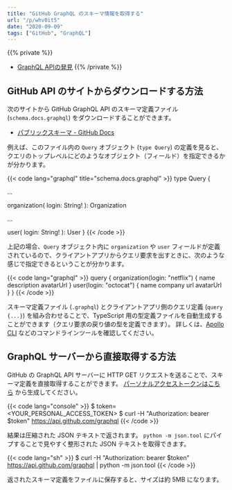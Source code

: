 ```yaml
---
title: "GitHub GraphQL のスキーマ情報を取得する"
url: "/p/whv8it5"
date: "2020-09-09"
tags: ["GitHub", "GraphQL"]
---
```


{{% private %}}
- [GraphQL APIの発見](https://docs.github.com/ja/graphql/guides/introduction-to-graphql#discovering-the-graphql-api)
{{% /private %}}


GitHub API のサイトからダウンロードする方法
----

次のサイトから GitHub GraphQL API のスキーマ定義ファイル (`schema.docs.graphql`) をダウンロードすることができます。

- [パブリックスキーマ - GitHub Docs](https://docs.github.com/ja/graphql/overview/public-schema)

例えば、このファイル内の `Query` オブジェクト (`type Query`) の定義を見ると、クエリのトップレベルにどのようなオブジェクト（フィールド）を指定できるかが分かります。

{{< code lang="graphql" title="schema.docs.graphql" >}}
type Query {

  ...

  organization(
    login: String!
  ): Organization

  ...

  user(
    login: String!
  ): User
}
{{< /code >}}

上記の場合、`Query` オブジェクト内に `organization` や `user` フィールドが定義されているので、クライアントアプリからクエリ要求を出すときに、次のような感じで指定できるということが分かります。

{{< code lang="graphql" >}}
query {
  organization(login: "netflix") {
    name
    description
    avatarUrl
  }
  user(login: "octocat") {
    name
    company
    url
    avatarUrl
  }
}
{{< /code >}}

スキーマ定義ファイル (`.graphql`) とクライアントアプリ側のクエリ定義 (`query {...}`) を組み合わせることで、TypeScript 用の型定義ファイルを自動生成することができます（クエリ要求の戻り値の型を定義できます）。
詳しくは、[Apollo CLI](https://www.apollographql.com/docs/devtools/cli/) などのコマンドラインツールを確認してください。


GraphQL サーバーから直接取得する方法
----

GitHub の GraphQL API サーバーに HTTP GET リクエストを送ることで、スキーマ定義を直接取得することができます。
[パーソナルアクセストークンはこちら](https://github.com/settings/tokens) から生成してください。

{{< code lang="console" >}}
$ token=<YOUR_PERSONAL_ACCESS_TOKEN>
$ curl -H "Authorization: bearer $token" https://api.github.com/graphql
{{< /code >}}

結果は圧縮された JSON テキストで返されます。
`python -m json.tool` にパイプすることで見やすく整形された JSON テキストを取得できます。

{{< code lang="sh" >}}
$ curl -H "Authorization: bearer $token" https://api.github.com/graphql | python -m json.tool
{{< /code >}}

返されたスキーマ定義をファイルに保存すると、サイズは約 5MB になります。

